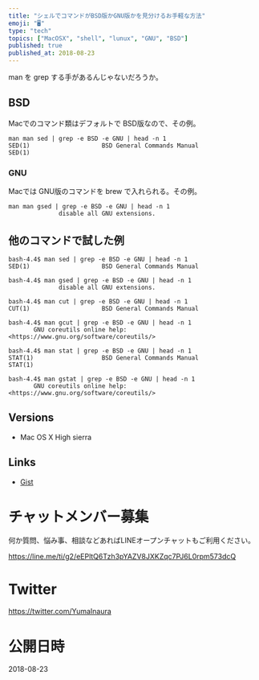 ```yaml
---
title: "シェルでコマンドがBSD版かGNU版かを見分けるお手軽な方法"
emoji: "🖥"
type: "tech"
topics: ["MacOSX", "shell", "lunux", "GNU", "BSD"]
published: true
published_at: 2018-08-23
---
```


man を grep する手があるんじゃないだろうか。

## BSD

Macでのコマンド類はデフォルトで BSD版なので、その例。

```
man man sed | grep -e BSD -e GNU | head -n 1
SED(1)                    BSD General Commands Manual                   SED(1)
```

### GNU

Macでは GNU版のコマンドを brew で入れられる。その例。

```
man man gsed | grep -e BSD -e GNU | head -n 1
              disable all GNU extensions.
```

## 他のコマンドで試した例

```
bash-4.4$ man sed | grep -e BSD -e GNU | head -n 1
SED(1)                    BSD General Commands Manual
```

```
bash-4.4$ man gsed | grep -e BSD -e GNU | head -n 1
              disable all GNU extensions.
```

```
bash-4.4$ man cut | grep -e BSD -e GNU | head -n 1
CUT(1)                    BSD General Commands Manual
```

```
bash-4.4$ man gcut | grep -e BSD -e GNU | head -n 1
       GNU coreutils online help: <https://www.gnu.org/software/coreutils/>
```

```
bash-4.4$ man stat | grep -e BSD -e GNU | head -n 1
STAT(1)                   BSD General Commands Manual                  STAT(1)
```

```
bash-4.4$ man gstat | grep -e BSD -e GNU | head -n 1
       GNU coreutils online help: <https://www.gnu.org/software/coreutils/>
```

## Versions

- Mac OS X High sierra


## Links

- [Gist](https://gist.github.com/YumaInaura/5c717da2184e5efecd303b8bc4eadd51)








<!-- Update From Qiita API -->

# チャットメンバー募集


何か質問、悩み事、相談などあればLINEオープンチャットもご利用ください。

https://line.me/ti/g2/eEPltQ6Tzh3pYAZV8JXKZqc7PJ6L0rpm573dcQ





# Twitter


https://twitter.com/YumaInaura


<!-- Update From Qiita API -->



# 公開日時

2018-08-23
